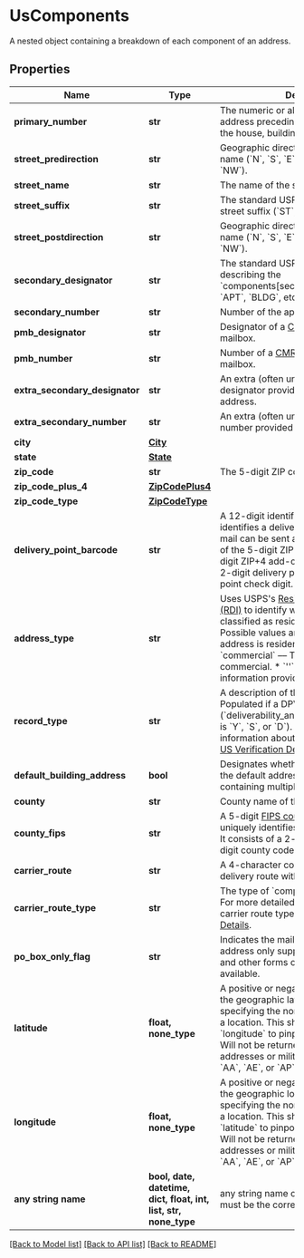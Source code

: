# UsComponents

A nested object containing a breakdown of each component of an address.

## Properties
Name | Type | Description | Notes
------------ | ------------- | ------------- | -------------
**primary_number** | **str** | The numeric or alphanumeric part of an address preceding the street name. Often the house, building, or PO Box number. | 
**street_predirection** | **str** | Geographic direction preceding a street name (&#x60;N&#x60;, &#x60;S&#x60;, &#x60;E&#x60;, &#x60;W&#x60;, &#x60;NE&#x60;, &#x60;SW&#x60;, &#x60;SE&#x60;, &#x60;NW&#x60;).  | 
**street_name** | **str** | The name of the street. | 
**street_suffix** | **str** | The standard USPS abbreviation for the street suffix (&#x60;ST&#x60;, &#x60;AVE&#x60;, &#x60;BLVD&#x60;, etc).  | 
**street_postdirection** | **str** | Geographic direction following a street name (&#x60;N&#x60;, &#x60;S&#x60;, &#x60;E&#x60;, &#x60;W&#x60;, &#x60;NE&#x60;, &#x60;SW&#x60;, &#x60;SE&#x60;, &#x60;NW&#x60;).  | 
**secondary_designator** | **str** | The standard USPS abbreviation describing the &#x60;components[secondary_number]&#x60; (&#x60;STE&#x60;, &#x60;APT&#x60;, &#x60;BLDG&#x60;, etc).  | 
**secondary_number** | **str** | Number of the apartment/unit/etc.  | 
**pmb_designator** | **str** | Designator of a [CMRA-authorized](https://en.wikipedia.org/wiki/Commercial_mail_receiving_agency) private mailbox.  | 
**pmb_number** | **str** | Number of a [CMRA-authorized](https://en.wikipedia.org/wiki/Commercial_mail_receiving_agency) private mailbox.  | 
**extra_secondary_designator** | **str** | An extra (often unnecessary) secondary designator provided with the input address.  | 
**extra_secondary_number** | **str** | An extra (often unnecessary) secondary number provided with the input address.  | 
**city** | [**City**](City.md) |  | 
**state** | [**State**](State.md) |  | 
**zip_code** | **str** | The 5-digit ZIP code | 
**zip_code_plus_4** | [**ZipCodePlus4**](ZipCodePlus4.md) |  | 
**zip_code_type** | [**ZipCodeType**](ZipCodeType.md) |  | 
**delivery_point_barcode** | **str** | A 12-digit identifier that uniquely identifies a delivery point (location where mail can be sent and received). It consists of the 5-digit ZIP code (&#x60;zip_code&#x60;), 4-digit ZIP+4 add-on (&#x60;zip_code_plus_4&#x60;), 2-digit delivery point, and 1-digit delivery point check digit.  | 
**address_type** | **str** | Uses USPS&#39;s [Residential Delivery Indicator (RDI)](https://www.usps.com/nationalpremieraccounts/rdi.htm) to identify whether an address is classified as residential or business. Possible values are: * &#x60;residential&#x60; –– The address is residential or a PO Box. * &#x60;commercial&#x60; –– The address is commercial. * &#x60;&#39;&#39;&#x60; –– Not enough information provided to be determined.  | 
**record_type** | **str** | A description of the type of address. Populated if a DPV match is made (&#x60;deliverability_analysis[dpv_confirmation]&#x60; is &#x60;Y&#x60;, &#x60;S&#x60;, or &#x60;D&#x60;). For more detailed information about each record type, see [US Verification Details](#tag/US-Verification-Types).  | 
**default_building_address** | **bool** | Designates whether or not the address is the default address for a building containing multiple delivery points.  | 
**county** | **str** | County name of the address city. | 
**county_fips** | **str** | A 5-digit [FIPS county code](https://en.wikipedia.org/wiki/FIPS_county_code) which uniquely identifies &#x60;components[county]&#x60;. It consists of a 2-digit state code and a 3-digit county code.  | 
**carrier_route** | **str** | A 4-character code assigned to a mail delivery route within a ZIP code.  | 
**carrier_route_type** | **str** | The type of &#x60;components[carrier_route]&#x60;. For more detailed information about each carrier route type, see [US Verification Details](#tag/US-Verification-Types).  | 
**po_box_only_flag** | **str** | Indicates the mailing facility for an address only supports PO Box deliveries and other forms of mail delivery are not available.  | 
**latitude** | **float, none_type** | A positive or negative decimal indicating the geographic latitude of the address, specifying the north-to-south position of a location. This should be used with &#x60;longitude&#x60; to pinpoint locations on a map. Will not be returned for undeliverable addresses or military addresses (state is &#x60;AA&#x60;, &#x60;AE&#x60;, or &#x60;AP&#x60;).  | [optional] 
**longitude** | **float, none_type** | A positive or negative decimal indicating the geographic longitude of the address, specifying the north-to-south position of a location. This should be used with &#x60;latitude&#x60; to pinpoint locations on a map. Will not be returned for undeliverable addresses or military addresses (state is &#x60;AA&#x60;, &#x60;AE&#x60;, or &#x60;AP&#x60;).  | [optional] 
**any string name** | **bool, date, datetime, dict, float, int, list, str, none_type** | any string name can be used but the value must be the correct type | [optional]

[[Back to Model list]](../README.md#documentation-for-models) [[Back to API list]](../README.md#documentation-for-api-endpoints) [[Back to README]](../README.md)


